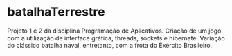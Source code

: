 # batalhaTerrestre
Projeto 1 e 2 da disciplina Programação de Aplicativos.
Criação de um jogo com a utilização de interface gráfica, threads, sockets e hibernate.
Variação do clássico batalha naval, entretanto, com a frota do Exército Brasileiro.
